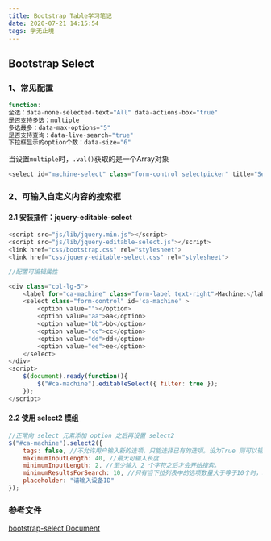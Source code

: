 ```yaml
---
title: Bootstrap Table学习笔记
date: 2020-07-21 14:15:54
tags: 学无止境
---
```


## Bootstrap Select

### 1、常见配置

```javascript
function:
全选：data-none-selected-text="All" data-actions-box="true"
是否支持多选：multiple
多选最多：data-max-options="5" 
是否支持查询：data-live-search="true"
下拉框显示的option个数：data-size="6"

```

当设置`multiple`时，`.val()`获取的是一个Array对象
```javascript 
<select id="machine-select" class="form-control selectpicker" title="Select Machine"  multiple data-size="6" data-live-search="true" data-max-options="5" ></select>
```

### 2、可输入自定义内容的搜索框

#### 2.1 安装插件：jquery-editable-select

```js
<script src="js/lib/jquery.min.js"></script>
<script src="js/lib/jquery-editable-select.js"></script>
<link href="css/bootstrap.css" rel="stylesheet">
<link href="css/jquery-editable-select.css" rel="stylesheet">

//配置可编辑属性

<div class="col-lg-5">
    <label for="ca-machine" class="form-label text-right">Machine:</label>
    <select class="form-control" id='ca-machine' >
        <option value=""></option>
        <option value="aa">aa</option>
        <option value="bb">bb</option>
        <option value="cc">cc</option>
        <option value="dd">dd</option>
        <option value="ee">ee</option>
    </select>
</div>
<script>
    $(document).ready(function(){
        $("#ca-machine").editableSelect({ filter: true });
    });           
</script>
```

#### 2.2 使用 select2 模组

```js
//正常向 select 元素添加 option 之后再设置 select2
$("#ca-machine").select2({
    tags: false, //不允许用户输入新的选项，只能选择已有的选项。设为True 则可以输入自定义的内容
    maximumInputLength: 40, //最大可输入长度
    minimumInputLength: 2, //至少输入 2 个字符之后才会开始搜索。
    minimumResultsForSearch: 10, //只有当下拉列表中的选项数量大于等于10个时，才会显示搜索框。
    placeholder: "请输入设备ID"
});
```

### 参考文件

[bootstrap-select Document](https://developer.snapappointments.com/bootstrap-select/examples/)